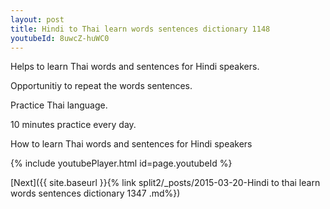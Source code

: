 ```yaml
---
layout: post
title: Hindi to Thai learn words sentences dictionary 1148 
youtubeId: 8uwcZ-huWC0
---
```

 
 
Helps to learn Thai words and sentences for Hindi speakers.

Opportunitiy to repeat the words sentences. 

Practice Thai language. 
 
10 minutes practice every day. 
 
How to learn Thai words and sentences for Hindi speakers 
 
{% include youtubePlayer.html id=page.youtubeId %}
 
 
[Next]({{ site.baseurl }}{% link  split2/_posts/2015-03-20-Hindi to thai learn words sentences dictionary 1347 .md%})
 
